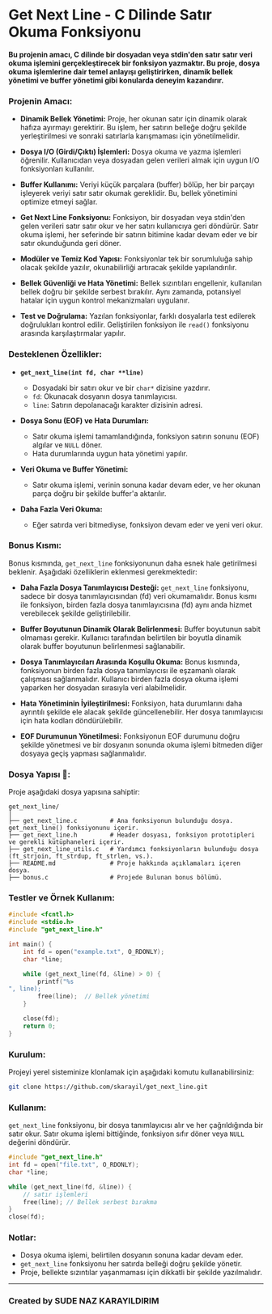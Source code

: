 
# Get Next Line - C Dilinde Satır Okuma Fonksiyonu

**Bu projenin amacı, C dilinde bir dosyadan veya stdin'den satır satır veri okuma işlemini gerçekleştirecek bir fonksiyon yazmaktır. Bu proje, dosya okuma işlemlerine dair temel anlayışı geliştirirken, dinamik bellek yönetimi ve buffer yönetimi gibi konularda deneyim kazandırır.**

### Projenin Amacı:

* **Dinamik Bellek Yönetimi:** 
  Proje, her okunan satır için dinamik olarak hafıza ayırmayı gerektirir. Bu işlem, her satırın belleğe doğru şekilde yerleştirilmesi ve sonraki satırlarla karışmaması için yönetilmelidir.

* **Dosya I/O (Girdi/Çıktı) İşlemleri:**
  Dosya okuma ve yazma işlemleri öğrenilir. Kullanıcıdan veya dosyadan gelen verileri almak için uygun I/O fonksiyonları kullanılır.

* **Buffer Kullanımı:**
  Veriyi küçük parçalara (buffer) bölüp, her bir parçayı işleyerek veriyi satır satır okumak gereklidir. Bu, bellek yönetimini optimize etmeyi sağlar.

* **Get Next Line Fonksiyonu:**
  Fonksiyon, bir dosyadan veya stdin'den gelen verileri satır satır okur ve her satırı kullanıcıya geri döndürür. Satır okuma işlemi, her seferinde bir satırın bitimine kadar devam eder ve bir satır okunduğunda geri döner.

* **Modüler ve Temiz Kod Yapısı:**
  Fonksiyonlar tek bir sorumluluğa sahip olacak şekilde yazılır, okunabilirliği artıracak şekilde yapılandırılır.

* **Bellek Güvenliği ve Hata Yönetimi:**
  Bellek sızıntıları engellenir, kullanılan bellek doğru bir şekilde serbest bırakılır. Aynı zamanda, potansiyel hatalar için uygun kontrol mekanizmaları uygulanır.

* **Test ve Doğrulama:**
  Yazılan fonksiyonlar, farklı dosyalarla test edilerek doğrulukları kontrol edilir. Geliştirilen fonksiyon ile `read()` fonksiyonu arasında karşılaştırmalar yapılır.

### Desteklenen Özellikler:

* **`get_next_line(int fd, char **line)`**
  * Dosyadaki bir satırı okur ve bir `char*` dizisine yazdırır.
  * `fd`: Okunacak dosyanın dosya tanımlayıcısı.
  * `line`: Satırın depolanacağı karakter dizisinin adresi.

* **Dosya Sonu (EOF) ve Hata Durumları:**
  * Satır okuma işlemi tamamlandığında, fonksiyon satırın sonunu (EOF) algılar ve `NULL` döner.
  * Hata durumlarında uygun hata yönetimi yapılır.

* **Veri Okuma ve Buffer Yönetimi:**
  * Satır okuma işlemi, verinin sonuna kadar devam eder, ve her okunan parça doğru bir şekilde buffer'a aktarılır.

* **Daha Fazla Veri Okuma:**
  * Eğer satırda veri bitmediyse, fonksiyon devam eder ve yeni veri okur.

### Bonus Kısmı:

Bonus kısmında, `get_next_line` fonksiyonunun daha esnek hale getirilmesi beklenir. Aşağıdaki özelliklerin eklenmesi gerekmektedir:

* **Daha Fazla Dosya Tanımlayıcısı Desteği:**
  `get_next_line` fonksiyonu, sadece bir dosya tanımlayıcısından (fd) veri okumamalıdır. Bonus kısmı ile fonksiyon, birden fazla dosya tanımlayıcısına (fd) aynı anda hizmet verebilecek şekilde geliştirilebilir.

* **Buffer Boyutunun Dinamik Olarak Belirlenmesi:**
  Buffer boyutunun sabit olmaması gerekir. Kullanıcı tarafından belirtilen bir boyutla dinamik olarak buffer boyutunun belirlenmesi sağlanabilir.

* **Dosya Tanımlayıcıları Arasında Koşullu Okuma:**
  Bonus kısmında, fonksiyonun birden fazla dosya tanımlayıcısı ile eşzamanlı olarak çalışması sağlanmalıdır. Kullanıcı birden fazla dosya okuma işlemi yaparken her dosyadan sırasıyla veri alabilmelidir.

* **Hata Yönetiminin İyileştirilmesi:**
  Fonksiyon, hata durumlarını daha ayrıntılı şekilde ele alacak şekilde güncellenebilir. Her dosya tanımlayıcısı için hata kodları döndürülebilir.

* **EOF Durumunun Yönetilmesi:**
  Fonksiyonun EOF durumunu doğru şekilde yönetmesi ve bir dosyanın sonunda okuma işlemi bitmeden diğer dosyaya geçiş yapması sağlanmalıdır.



### Dosya Yapısı 📁:

Proje aşağıdaki dosya yapısına sahiptir:

```
get_next_line/
│
├── get_next_line.c         # Ana fonksiyonun bulunduğu dosya. get_next_line() fonksiyonunu içerir.
├── get_next_line.h         # Header dosyası, fonksiyon prototipleri ve gerekli kütüphaneleri içerir.
├── get_next_line_utils.c   # Yardımcı fonksiyonların bulunduğu dosya (ft_strjoin, ft_strdup, ft_strlen, vs.).
├── README.md               # Proje hakkında açıklamaları içeren dosya.
├── bonus.c                 # Projede Bulunan bonus bölümü.
```


### Testler ve Örnek Kullanım:

```c
#include <fcntl.h>
#include <stdio.h>
#include "get_next_line.h"

int main() {
    int fd = open("example.txt", O_RDONLY);
    char *line;

    while (get_next_line(fd, &line) > 0) {
        printf("%s
", line);
        free(line);  // Bellek yönetimi
    }

    close(fd);
    return 0;
}
```

### Kurulum:

Projeyi yerel sisteminize klonlamak için aşağıdaki komutu kullanabilirsiniz:

```bash
git clone https://github.com/skarayil/get_next_line.git
```

### Kullanım:

`get_next_line` fonksiyonu, bir dosya tanımlayıcısı alır ve her çağrıldığında bir satır okur. Satır okuma işlemi bittiğinde, fonksiyon sıfır döner veya `NULL` değerini döndürür.

```c
#include "get_next_line.h"
int fd = open("file.txt", O_RDONLY);
char *line;

while (get_next_line(fd, &line)) {
    // satır işlemleri
    free(line); // Bellek serbest bırakma
}
close(fd);
```

### Notlar:

* Dosya okuma işlemi, belirtilen dosyanın sonuna kadar devam eder.
* `get_next_line` fonksiyonu her satırda belleği doğru şekilde yönetir.
* Proje, bellekte sızıntılar yaşanmaması için dikkatli bir şekilde yazılmalıdır.

---

### Created by SUDE NAZ KARAYILDIRIM
